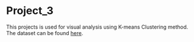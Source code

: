 # Project_3

This projects is used for visual analysis using K-means Clustering method. The dataset can be found [here](https://raw.githubusercontent.com/ThuwarakeshM/PracticalML-KMeans-Election/master/voters_demo_sample.csv).

